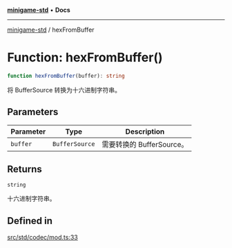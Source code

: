 [**minigame-std**](../README.md) • **Docs**

***

[minigame-std](../README.md) / hexFromBuffer

# Function: hexFromBuffer()

```ts
function hexFromBuffer(buffer): string
```

将 BufferSource 转换为十六进制字符串。

## Parameters

| Parameter | Type | Description |
| ------ | ------ | ------ |
| `buffer` | `BufferSource` | 需要转换的 BufferSource。 |

## Returns

`string`

十六进制字符串。

## Defined in

[src/std/codec/mod.ts:33](https://github.com/JiangJie/minigame-std/blob/d842b492eda479274cfeb38a06f4c4255b5493bc/src/std/codec/mod.ts#L33)
